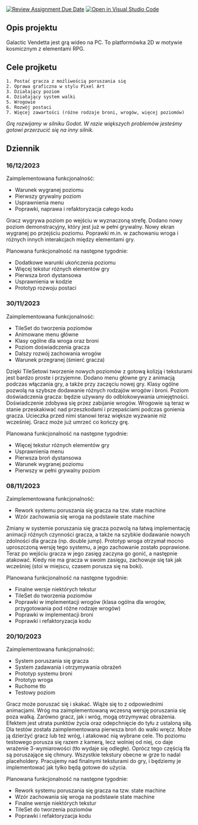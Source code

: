 [![Review Assignment Due Date](https://classroom.github.com/assets/deadline-readme-button-24ddc0f5d75046c5622901739e7c5dd533143b0c8e959d652212380cedb1ea36.svg)](https://classroom.github.com/a/t_QPUBo-)
[![Open in Visual Studio Code](https://classroom.github.com/assets/open-in-vscode-718a45dd9cf7e7f842a935f5ebbe5719a5e09af4491e668f4dbf3b35d5cca122.svg)](https://classroom.github.com/online_ide?assignment_repo_id=11989278&assignment_repo_type=AssignmentRepo)


## Opis projektu

Galactic Vendetta jest grą wideo na PC. To platformówka 2D w motywie kosmicznym z elementami RPG.

## Cele projketu

	1. Postać gracza z możliwością poruszania się
	2. Oprawa graficzna w stylu Pixel Art
	3. Działający poziom
	4. Działający system walki
	5. Wrogowie
	6. Rozwój postaci
	7. Więcej zawartości (różne rodzaje broni, wrogów, więcej poziomów)
	

_Grę rozwijamy w silniku Godot. W razie większych problemów jesteśmy gotowi przerzucić się na inny silnik._


## Dziennik

### 16/12/2023
Zaimplementowana funkcjonalność:
- Warunek wygranej poziomu
- Pierwszy grywalny poziom
- Usprawnienia menu
- Poprawki, naprawa i refaktoryzacja całego kodu

Gracz wygrywa poziom po wejściu w wyznaczoną strefę. Dodano nowy
poziom demonstracyjny, który jest już w pełni grywalny. Nowy ekran wygranej
po przejściu poziomu. Poprawki m.in. w zachowaniu wroga i różnych innych
interakcjach między elementami gry.

Planowana funkcjonalność na następne tygodnie:
- Dodatkowe warunki ukończenia poziomu
- Więcej tekstur różnych elementów gry
- Pierwsza broń dystansowa
- Usprawnienia w kodzie
- Prototyp rozwoju postaci

### 30/11/2023
Zaimplementowana funkcjonalność:
- TileSet do tworzenia poziomów
- Animowane menu główne 
- Klasy ogólne dla wroga oraz broni
- Poziom doświadczenia gracza
- Dalszy rozwój zachowania wrogów
- Warunek przegranej (śmierć gracza)

Dzięki TileSetowi tworzenie nowych poziomów z gotową kolizją i teksturami jest bardzo proste i przyjemne.
Dodano menu główne gry z animacją podczas włączania gry, a także przy zaczęciu nowej gry.
Klasy ogólne pozwolą na szybsze dodawanie różnych rodzajów wrogów i broni.
Poziom doświadczenia gracza: będzie używany do odblokowywania umiejętności. Doświadczenie zdobywa się przez
zabijanie wrogów.
Wrogowie są teraz w stanie przeskakiwać nad przeszkodami i przepaściami podczas gonienia gracza. Ucieczka
przed nimi stanowi teraz większe wyzwanie niż wcześniej.
Gracz może już umrzeć co kończy grę.

Planowana funkcjonalność na następne tygodnie:
- Więcej tekstur różnych elementów gry
- Usprawnienia menu
- Pierwsza broń dystansowa
- Warunek wygranej poziomu
- Pierwszy w pełni grywalny poziom

### 08/11/2023
Zaimplementowana funkcjonalność:
- Rework systemu poruszania się gracza na tzw. state machine
- Wzór zachowania się wroga na podstawie state machine

Zmiany w systemie poruszania się gracza pozwolą na łatwą implementację animacji różnych czynności gracza,
a także na szybkie dodawanie nowych zdolności dla gracza (np. double jump).
Prototyp wroga otrzymał mocno uproszczoną wersję tego systemu, a jego zachowanie zostało poprawione.
Teraz po wejściu gracza w jego zasięg zaczyna go gonić, a następnie atakować. Kiedy nie ma gracza w swoim zasięgu,
zachowuje się tak jak wcześniej (stoi w miejscu, czasem porusza się na boki).

Planowana funkcjonalność na następne tygodnie:
- Finalne wersje niektórych tekstur
- TileSet do tworzenia poziomów
- Poprawki w implementacji wrogów (klasa ogólna dla wrogów, przygotowania
 pod różne rodzaje wrogów)
- Poprawki w implementacji broni
- Poprawki i refaktoryzacja kodu

### 20/10/2023
Zaimplementowana funkcjonalność:
- System poruszania się gracza
- System zadawania i otrzymywania obrażeń
- Prototyp systemu broni
- Prototyp wroga
- Ruchome tło
- Testowy poziom 

Gracz może poruszać się i skakać. Wiąże się to z odpowiednimi animacjami.
Wróg ma zaimplementowaną wczesną wersję poruszania się poza walką.
Zarówno gracz, jak i wróg, mogą otrzymywać obrażenia. Efektem jest utrata punktów życia oraz odepchnięcie do tyłu z ustaloną siłą.
Dla testów została zaimplementowana pierwsza broń do walki wręcz. Może ją dzierżyć gracz lub też wróg, i atakować nią wybrane cele.
Tło poziomu testowego porusza się razem z kamerą, lecz wolniej od niej, co daje wrażenie 3-wymiarowości (tło wydaje się odległe).
Oprócz tego częścią tła są poruszające się chmury.
Wszystkie tekstury obecne w grze to nadal placeholdery. Pracujemy nad finalnymi teksturami do gry, i będziemy je implementować jak tylko będą 
gotowe do użycia.

Planowana funkcjonalność na następne tygodnie:
- Rework systemu poruszania się gracza na tzw. state machine
- Wzór zachowania się wroga na podstawie state machine
- Finalne wersje niektórych tekstur
- TileSet do tworzenia poziomów
- Poprawki i refaktoryzacja kodu
